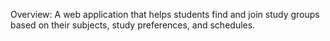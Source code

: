 Overview: A web application that helps students find and join study groups based on their subjects, study preferences, and schedules.
